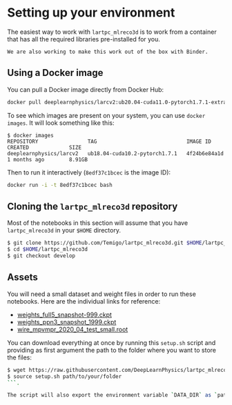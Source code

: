 # Setting up your environment

The easiest way to work with `lartpc_mlreco3d` is to work from a container that has
all the required libraries pre-installed for you. 

```{note}
We are also working to make this work out of the box with Binder. 
```

## Using a Docker image
You can pull a Docker image directly from Docker Hub:

```bash
docker pull deeplearnphysics/larcv2:ub20.04-cuda11.0-pytorch1.7.1-extra
```

To see which images are present on your system, you can use `docker images`. It will look something like this:

```
$ docker images
REPOSITORY                TAG                             IMAGE ID            CREATED             SIZE
deeplearnphysics/larcv2   ub18.04-cuda10.2-pytorch1.7.1   4f24b6e84a1d        1 months ago        8.91GB
```

Then to run it interactively (`8edf37c1bcec` is the image ID):

```bash
docker run -i -t 8edf37c1bcec bash
```

## Cloning the `lartpc_mlreco3d` repository
Most of the notebooks in this section will assume that you have `lartpc_mlreco3d` in your `$HOME` directory.

```bash
$ git clone https://github.com/Temigo/lartpc_mlreco3d.git $HOME/lartpc_mlreco3d
$ cd $HOME/lartpc_mlreco3d
$ git checkout develop
```

## Assets
You will need a small dataset and weight files in order to run these notebooks. Here are the individual links for reference:
* [weights_full5_snapshot-999.ckpt](https://drive.google.com/file/d/1-ptcD6dHyVtxdgfo6dQLdUSrSZPlnvlz/view?usp=sharing)
* [weights_ppn3_snapshot_1999.ckpt](https://drive.google.com/file/d/155yaJ6YMEZmZBGkT8DYQijakP919dOuJ/view?usp=sharing)
* [wire_mpvmpr_2020_04_test_small.root](https://drive.google.com/file/d/1UNPtKemYkUYuLc2kGZmjKftFHKu5uXbG/view?usp=sharing)

You can download everything at once by running this `setup.sh` script and providing as first argument the path
to the folder where you want to store the files:

```bash
$ wget https://raw.githubusercontent.com/DeepLearnPhysics/lartpc_mlreco3d_tutorials/master/setup.sh
$ source setup.sh path/to/your/folder
```.

The script will also export the environment variable `DATA_DIR` as `path/to/your/folder` for future reference in the tutorials.
